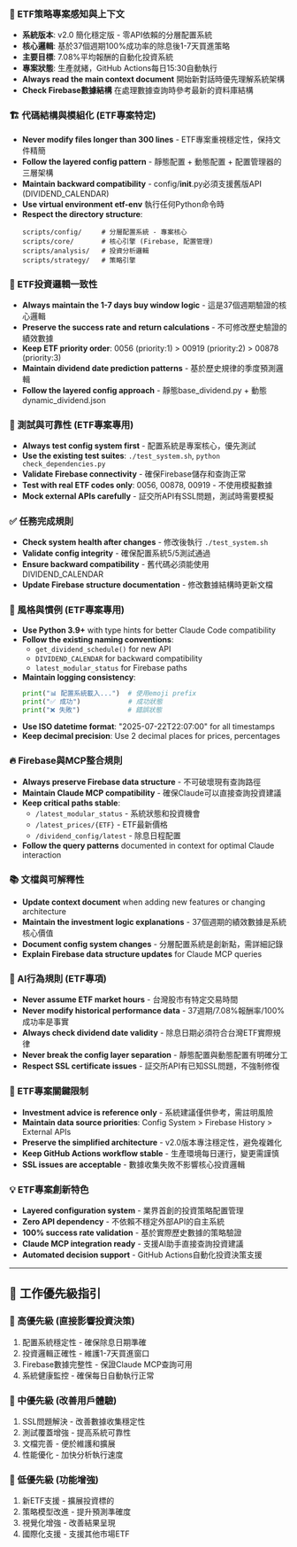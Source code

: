 ### 🔄 ETF策略專案感知與上下文
- **系統版本**: v2.0 簡化穩定版 - 零API依賴的分層配置系統
- **核心邏輯**: 基於37個週期100%成功率的除息後1-7天買進策略  
- **主要目標**: 7.08%平均報酬的自動化投資系統
- **專案狀態**: 生產就緒，GitHub Actions每日15:30自動執行
- **Always read the main context document** 開始新對話時優先理解系統架構
- **Check Firebase數據結構** 在處理數據查詢時參考最新的資料庫結構

### 🏗️ 代碼結構與模組化 (ETF專案特定)
- **Never modify files longer than 300 lines** - ETF專案重視穩定性，保持文件精簡
- **Follow the layered config pattern** - 靜態配置 + 動態配置 + 配置管理器的三層架構
- **Maintain backward compatibility** - config/__init__.py必須支援舊版API (DIVIDEND_CALENDAR)
- **Use virtual environment etf-env** 執行任何Python命令時
- **Respect the directory structure**:
  ```
  scripts/config/     # 分層配置系統 - 專案核心
  scripts/core/       # 核心引擎 (Firebase, 配置管理)
  scripts/analysis/   # 投資分析邏輯
  scripts/strategy/   # 策略引擎
  ```

### 🎯 ETF投資邏輯一致性
- **Always maintain the 1-7 days buy window logic** - 這是37個週期驗證的核心邏輯
- **Preserve the success rate and return calculations** - 不可修改歷史驗證的績效數據
- **Keep ETF priority order**: 0056 (priority:1) > 00919 (priority:2) > 00878 (priority:3)
- **Maintain dividend date prediction patterns** - 基於歷史規律的季度預測邏輯
- **Follow the layered config approach** - 靜態base_dividend.py + 動態dynamic_dividend.json

### 🧪 測試與可靠性 (ETF專案專用)
- **Always test config system first** - 配置系統是專案核心，優先測試
- **Use the existing test suites**: `./test_system.sh`, `python check_dependencies.py`
- **Validate Firebase connectivity** - 確保Firebase儲存和查詢正常
- **Test with real ETF codes only**: 0056, 00878, 00919 - 不使用模擬數據
- **Mock external APIs carefully** - 証交所API有SSL問題，測試時需要模擬

### ✅ 任務完成規則
- **Check system health after changes** - 修改後執行 `./test_system.sh`
- **Validate config integrity** - 確保配置系統5/5測試通過
- **Ensure backward compatibility** - 舊代碼必須能使用DIVIDEND_CALENDAR
- **Update Firebase structure documentation** - 修改數據結構時更新文檔

### 📎 風格與慣例 (ETF專案專用)
- **Use Python 3.9+** with type hints for better Claude Code compatibility
- **Follow the existing naming conventions**:
  - `get_dividend_schedule()` for new API
  - `DIVIDEND_CALENDAR` for backward compatibility
  - `latest_modular_status` for Firebase paths
- **Maintain logging consistency**:
  ```python
  print("📊 配置系統載入...")  # 使用emoji prefix
  print("✅ 成功")            # 成功狀態
  print("❌ 失敗")            # 錯誤狀態
  ```
- **Use ISO datetime format**: "2025-07-22T22:07:00" for all timestamps
- **Keep decimal precision**: Use 2 decimal places for prices, percentages

### 🔥 Firebase與MCP整合規則
- **Always preserve Firebase data structure** - 不可破壞現有查詢路徑
- **Maintain Claude MCP compatibility** - 確保Claude可以直接查詢投資建議
- **Keep critical paths stable**:
  - `/latest_modular_status` - 系統狀態和投資機會
  - `/latest_prices/{ETF}` - ETF最新價格
  - `/dividend_config/latest` - 除息日程配置
- **Follow the query patterns** documented in context for optimal Claude interaction

### 📚 文檔與可解釋性
- **Update context document** when adding new features or changing architecture
- **Maintain the investment logic explanations** - 37個週期的績效數據是系統核心價值
- **Document config system changes** - 分層配置系統是創新點，需詳細記錄
- **Explain Firebase data structure updates** for Claude MCP queries

### 🧠 AI行為規則 (ETF專項)
- **Never assume ETF market hours** - 台灣股市有特定交易時間
- **Never modify historical performance data** - 37週期/7.08%報酬率/100%成功率是事實
- **Always check dividend date validity** - 除息日期必須符合台灣ETF實際規律
- **Never break the config layer separation** - 靜態配置與動態配置有明確分工
- **Respect SSL certificate issues** - 証交所API有已知SSL問題，不強制修復

### 🚨 ETF專案關鍵限制
- **Investment advice is reference only** - 系統建議僅供參考，需註明風險
- **Maintain data source priorities**: Config System > Firebase History > External APIs
- **Preserve the simplified architecture** - v2.0版本專注穩定性，避免複雜化
- **Keep GitHub Actions workflow stable** - 生產環境每日運行，變更需謹慎
- **SSL issues are acceptable** - 數據收集失敗不影響核心投資邏輯

### 💡 ETF專案創新特色
- **Layered configuration system** - 業界首創的投資策略配置管理
- **Zero API dependency** - 不依賴不穩定外部API的自主系統
- **100% success rate validation** - 基於實際歷史數據的策略驗證
- **Claude MCP integration ready** - 支援AI助手直接查詢投資建議
- **Automated decision support** - GitHub Actions自動化投資決策支援

---

## 🎯 工作優先級指引

### 🥇 高優先級 (直接影響投資決策)
1. 配置系統穩定性 - 確保除息日期準確
2. 投資邏輯正確性 - 維護1-7天買進窗口
3. Firebase數據完整性 - 保證Claude MCP查詢可用
4. 系統健康監控 - 確保每日自動執行正常

### 🥈 中優先級 (改善用戶體驗)  
1. SSL問題解決 - 改善數據收集穩定性
2. 測試覆蓋增強 - 提高系統可靠性
3. 文檔完善 - 便於維護和擴展
4. 性能優化 - 加快分析執行速度

### 🥉 低優先級 (功能增強)
1. 新ETF支援 - 擴展投資標的
2. 策略模型改進 - 提升預測準確度  
3. 視覺化增強 - 改善結果呈現
4. 國際化支援 - 支援其他市場ETF